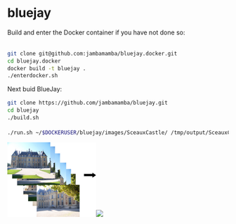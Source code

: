 # bluejay

Build and enter the Docker container if you have not done so:
```bash

git clone git@github.com:jambamamba/bluejay.docker.git
cd bluejay.docker
docker build -t bluejay .
./enterdocker.sh
```
Next buid BlueJay:
```bash
git clone https://github.com/jambamamba/bluejay.git
cd bluejay
./build.sh

./run.sh ~/$DOCKERUSER/bluejay/images/SceauxCastle/ /tmp/output/SceauxCastle

```
<img width="40%" src="docs/stackofimages.jpg"/><img width="40%" src="docs/3d-redering.gif"/>



